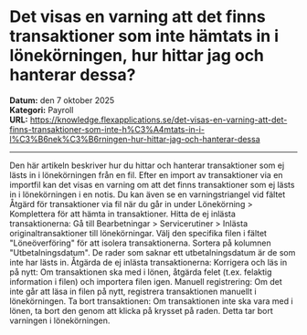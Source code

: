 # Det visas en varning att det finns transaktioner som inte hämtats in i lönekörningen, hur hittar jag och hanterar dessa?

**Datum:** den 7 oktober 2025  
**Kategori:** Payroll  
**URL:** https://knowledge.flexapplications.se/det-visas-en-varning-att-det-finns-transaktioner-som-inte-h%C3%A4mtats-in-i-l%C3%B6nek%C3%B6rningen-hur-hittar-jag-och-hanterar-dessa

---

Den här artikeln beskriver hur du hittar och hanterar transaktioner som ej lästs in i lönekörningen från en fil.
Efter en import av transaktioner via en importfil kan det visas en varning om att det finns transaktioner som ej lästs in i lönekörningen i en notis.
Du kan även se en varningstriangel vid fältet
Åtgärd för transaktioner via fil
när du går in under
Lönekörning > Komplettera
för att hämta in transaktioner.
Hitta de ej inlästa transaktionerna:
Gå till
Bearbetningar > Servicerutiner > Inlästa originaltransaktioner till lönekörningar.
Välj den specifika filen i fältet "Löneöverföring" för att isolera transaktionerna.
Sortera på kolumnen "Utbetalningsdatum". De rader som saknar ett utbetalningsdatum är de som inte har lästs in.
Åtgärda de ej inlästa transaktionerna:
Korrigera och läs in på nytt:
Om transaktionen ska med i lönen, åtgärda felet (t.ex. felaktig information i filen) och importera filen igen.
Manuell registrering:
Om det inte går att läsa in filen på nytt, registrera transaktionen manuellt i lönekörningen.
Ta bort transaktionen:
Om transaktionen inte ska vara med i lönen, ta bort den genom att klicka på krysset på raden. Detta tar bort varningen i lönekörningen.
